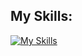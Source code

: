 ## My Skills:
[![My Skills](https://skillicons.dev/icons?i=html,php,mysql,symfony,linux,ubuntu,git,docker,postman,webpack&perline=10)](https://skillicons.dev)

